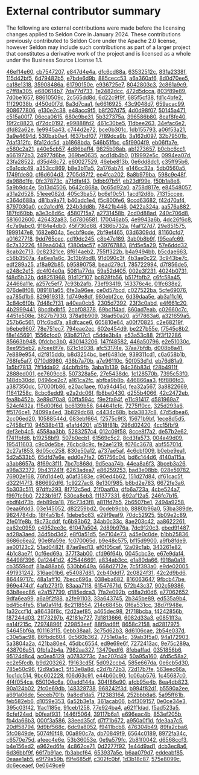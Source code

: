 # External contributor summary
The following are external contributions were made before the licensing changes applied to Seldon Core in January 2024. These contributions previously contributed to Seldon Core under the Apache 2.0 license, however Seldon may include such contributions as part of a larger project that constitutes a derivative work of the project and is licensed as a whole under the Business Source License 1.1.

[46ef14e60](https://github.com/SeldonIO/seldon-core/commit/46ef14e60), [cb7547207](https://github.com/SeldonIO/seldon-core/commit/cb7547207), [e847d4e4a](https://github.com/SeldonIO/seldon-core/commit/e847d4e4a), [dfc6cd88a](https://github.com/SeldonIO/seldon-core/commit/dfc6cd88a), [63532512c](https://github.com/SeldonIO/seldon-core/commit/63532512c), [831a2338f](https://github.com/SeldonIO/seldon-core/commit/831a2338f), [115d42bf5](https://github.com/SeldonIO/seldon-core/commit/115d42bf5), [6d79482b5](https://github.com/SeldonIO/seldon-core/commit/6d79482b5), [e7bde6d9b](https://github.com/SeldonIO/seldon-core/commit/e7bde6d9b), [885cecc53](https://github.com/SeldonIO/seldon-core/commit/885cecc53), [a6a360af6](https://github.com/SeldonIO/seldon-core/commit/a6a360af6), [8d0d70ee5](https://github.com/SeldonIO/seldon-core/commit/8d0d70ee5), [ca18e1318](https://github.com/SeldonIO/seldon-core/commit/ca18e1318), [35908486a](https://github.com/SeldonIO/seldon-core/commit/35908486a), [61790150e](https://github.com/SeldonIO/seldon-core/commit/61790150e), [e936725e7](https://github.com/SeldonIO/seldon-core/commit/e936725e7), [8042803c3](https://github.com/SeldonIO/seldon-core/commit/8042803c3), [2c861a9c9](https://github.com/SeldonIO/seldon-core/commit/2c861a9c9), [c7ff8a305](https://github.com/SeldonIO/seldon-core/commit/c7ff8a305), [e680614b7](https://github.com/SeldonIO/seldon-core/commit/e680614b7), [7da77d733](https://github.com/SeldonIO/seldon-core/commit/7da77d733), [1e2482dcc](https://github.com/SeldonIO/seldon-core/commit/1e2482dcc), [472d5dcca](https://github.com/SeldonIO/seldon-core/commit/472d5dcca), [803f89e89](https://github.com/SeldonIO/seldon-core/commit/803f89e89), [7d0be1657](https://github.com/SeldonIO/seldon-core/commit/7d0be1657), [88610509c](https://github.com/SeldonIO/seldon-core/commit/88610509c), [2c565dd8d](https://github.com/SeldonIO/seldon-core/commit/2c565dd8d), [6d22c9f9f](https://github.com/SeldonIO/seldon-core/commit/6d22c9f9f), [685f5cf38](https://github.com/SeldonIO/seldon-core/commit/685f5cf38), [fd1c4bfe2](https://github.com/SeldonIO/seldon-core/commit/fd1c4bfe2), [11f29038b](https://github.com/SeldonIO/seldon-core/commit/11f29038b), [d450d0f7d](https://github.com/SeldonIO/seldon-core/commit/d450d0f7d), [8a3d7caa1](https://github.com/SeldonIO/seldon-core/commit/8a3d7caa1), [fe6616925](https://github.com/SeldonIO/seldon-core/commit/fe6616925), [43c9048d7](https://github.com/SeldonIO/seldon-core/commit/43c9048d7), [659acac99](https://github.com/SeldonIO/seldon-core/commit/659acac99), [908677806](https://github.com/SeldonIO/seldon-core/commit/908677806), [e130e2c38](https://github.com/SeldonIO/seldon-core/commit/e130e2c38), [e48acc9f5](https://github.com/SeldonIO/seldon-core/commit/e48acc9f5), [b8f207d75](https://github.com/SeldonIO/seldon-core/commit/b8f207d75), [4d0d98f07](https://github.com/SeldonIO/seldon-core/commit/4d0d98f07), [50145a471](https://github.com/SeldonIO/seldon-core/commit/50145a471), [c515a00f7](https://github.com/SeldonIO/seldon-core/commit/c515a00f7), [06eca0615](https://github.com/SeldonIO/seldon-core/commit/06eca0615), [680c9be31](https://github.com/SeldonIO/seldon-core/commit/680c9be31), [5b327375a](https://github.com/SeldonIO/seldon-core/commit/5b327375a), [396586b80](https://github.com/SeldonIO/seldon-core/commit/396586b80), [8eaf8fe40](https://github.com/SeldonIO/seldon-core/commit/8eaf8fe40), [19f2c8823](https://github.com/SeldonIO/seldon-core/commit/19f2c8823), [d72dc0192](https://github.com/SeldonIO/seldon-core/commit/d72dc0192), [e99888fd2](https://github.com/SeldonIO/seldon-core/commit/e99888fd2), [461c30be5](https://github.com/SeldonIO/seldon-core/commit/461c30be5), [11dbee263](https://github.com/SeldonIO/seldon-core/commit/11dbee263), [34efac6e2](https://github.com/SeldonIO/seldon-core/commit/34efac6e2), [dfd82a62e](https://github.com/SeldonIO/seldon-core/commit/dfd82a62e), [1e9945a43](https://github.com/SeldonIO/seldon-core/commit/1e9945a43), [c744d2e72](https://github.com/SeldonIO/seldon-core/commit/c744d2e72), [bce0b301c](https://github.com/SeldonIO/seldon-core/commit/bce0b301c), [1db155793](https://github.com/SeldonIO/seldon-core/commit/1db155793), [a06f53a21](https://github.com/SeldonIO/seldon-core/commit/a06f53a21), [3a9e4694d](https://github.com/SeldonIO/seldon-core/commit/3a9e4694d), [530bab0e4](https://github.com/SeldonIO/seldon-core/commit/530bab0e4), [f637bdf07](https://github.com/SeldonIO/seldon-core/commit/f637bdf07), [7f89dca9b](https://github.com/SeldonIO/seldon-core/commit/7f89dca9b), [3a162d097](https://github.com/SeldonIO/seldon-core/commit/3a162d097), [32b79501b](https://github.com/SeldonIO/seldon-core/commit/32b79501b), [7daf312fc](https://github.com/SeldonIO/seldon-core/commit/7daf312fc), [8fa12dc5d](https://github.com/SeldonIO/seldon-core/commit/8fa12dc5d), [ab1868bda](https://github.com/SeldonIO/seldon-core/commit/ab1868bda), [546b51fbc](https://github.com/SeldonIO/seldon-core/commit/546b51fbc), [c5f9904f9](https://github.com/SeldonIO/seldon-core/commit/c5f9904f9), [eb06ffa7e](https://github.com/SeldonIO/seldon-core/commit/eb06ffa7e), [e580c2a21](https://github.com/SeldonIO/seldon-core/commit/e580c2a21), [a40e5cb57](https://github.com/SeldonIO/seldon-core/commit/a40e5cb57), [4d86baff4](https://github.com/SeldonIO/seldon-core/commit/4d86baff4), [9825b08ab](https://github.com/SeldonIO/seldon-core/commit/9825b08ab), [ab1273657](https://github.com/SeldonIO/seldon-core/commit/ab1273657), [b0cbc6cc1](https://github.com/SeldonIO/seldon-core/commit/b0cbc6cc1), [a661972b3](https://github.com/SeldonIO/seldon-core/commit/a661972b3), [24977d6be](https://github.com/SeldonIO/seldon-core/commit/24977d6be), [369be0635](https://github.com/SeldonIO/seldon-core/commit/369be0635), [acd1db4b0](https://github.com/SeldonIO/seldon-core/commit/acd1db4b0), [019992e5c](https://github.com/SeldonIO/seldon-core/commit/019992e5c), [0994ea07d](https://github.com/SeldonIO/seldon-core/commit/0994ea07d), [23fa28522](https://github.com/SeldonIO/seldon-core/commit/23fa28522), [d35d48c72](https://github.com/SeldonIO/seldon-core/commit/d35d48c72), [e60027529](https://github.com/SeldonIO/seldon-core/commit/e60027529), [46ebe813b](https://github.com/SeldonIO/seldon-core/commit/46ebe813b), [0e6dd8dc1](https://github.com/SeldonIO/seldon-core/commit/0e6dd8dc1), [c35ff95b6](https://github.com/SeldonIO/seldon-core/commit/c35ff95b6), [c6a1cdc49](https://github.com/SeldonIO/seldon-core/commit/c6a1cdc49), [a353cc869](https://github.com/SeldonIO/seldon-core/commit/a353cc869), [b8e3b11a5](https://github.com/SeldonIO/seldon-core/commit/b8e3b11a5), [2a176ab74](https://github.com/SeldonIO/seldon-core/commit/2a176ab74), [e146cc32a](https://github.com/SeldonIO/seldon-core/commit/e146cc32a), [5db0560a5](https://github.com/SeldonIO/seldon-core/commit/5db0560a5), [1749fde80](https://github.com/SeldonIO/seldon-core/commit/1749fde80), [cf6d604d3](https://github.com/SeldonIO/seldon-core/commit/cf6d604d3), [2705d87f2](https://github.com/SeldonIO/seldon-core/commit/2705d87f2), [ee4fca202](https://github.com/SeldonIO/seldon-core/commit/ee4fca202), [8a8b979ba](https://github.com/SeldonIO/seldon-core/commit/8a8b979ba), [598c9e48f](https://github.com/SeldonIO/seldon-core/commit/598c9e48f), [da988d1fe](https://github.com/SeldonIO/seldon-core/commit/da988d1fe), [0fc37873c](https://github.com/SeldonIO/seldon-core/commit/0fc37873c), [a71dfaf43](https://github.com/SeldonIO/seldon-core/commit/a71dfaf43), [0dbb97b5f](https://github.com/SeldonIO/seldon-core/commit/0dbb97b5f), [eb23df99e](https://github.com/SeldonIO/seldon-core/commit/eb23df99e), [f50b1a8e8](https://github.com/SeldonIO/seldon-core/commit/f50b1a8e8), [5a9b9dc4e](https://github.com/SeldonIO/seldon-core/commit/5a9b9dc4e), [5b13d4506](https://github.com/SeldonIO/seldon-core/commit/5b13d4506), [b642c868a](https://github.com/SeldonIO/seldon-core/commit/b642c868a), [0c65d92a0](https://github.com/SeldonIO/seldon-core/commit/0c65d92a0), [a758d817e](https://github.com/SeldonIO/seldon-core/commit/a758d817e), [e84548057](https://github.com/SeldonIO/seldon-core/commit/e84548057), [a31a2d528](https://github.com/SeldonIO/seldon-core/commit/a31a2d528), [51eee082d](https://github.com/SeldonIO/seldon-core/commit/51eee082d), [405c3ba57](https://github.com/SeldonIO/seldon-core/commit/405c3ba57), [bc6e10c51](https://github.com/SeldonIO/seldon-core/commit/bc6e10c51), [1acd12d8b](https://github.com/SeldonIO/seldon-core/commit/1acd12d8b), [71315ccee](https://github.com/SeldonIO/seldon-core/commit/71315ccee), [c364d688a](https://github.com/SeldonIO/seldon-core/commit/c364d688a), [d81ba9a71](https://github.com/SeldonIO/seldon-core/commit/d81ba9a71), [b40adc1e4](https://github.com/SeldonIO/seldon-core/commit/b40adc1e4), [f5c800fe6](https://github.com/SeldonIO/seldon-core/commit/f5c800fe6), [9ccd63682](https://github.com/SeldonIO/seldon-core/commit/9ccd63682), [f42d70af4](https://github.com/SeldonIO/seldon-core/commit/f42d70af4), [8797030a0](https://github.com/SeldonIO/seldon-core/commit/8797030a0), [cc2a1cdf6](https://github.com/SeldonIO/seldon-core/commit/cc2a1cdf6), [224b3dd8b](https://github.com/SeldonIO/seldon-core/commit/224b3dd8b), [78421b446](https://github.com/SeldonIO/seldon-core/commit/78421b446), [0422a324a](https://github.com/SeldonIO/seldon-core/commit/0422a324a), [aa576a882](https://github.com/SeldonIO/seldon-core/commit/aa576a882), [187fd60bb](https://github.com/SeldonIO/seldon-core/commit/187fd60bb), [a3e3c8d6c](https://github.com/SeldonIO/seldon-core/commit/a3e3c8d6c), [4580715a7](https://github.com/SeldonIO/seldon-core/commit/4580715a7), [a2731458b](https://github.com/SeldonIO/seldon-core/commit/a2731458b), [2cd0d88ad](https://github.com/SeldonIO/seldon-core/commit/2cd0d88ad), [240c706d8](https://github.com/SeldonIO/seldon-core/commit/240c706d8), [581602600](https://github.com/SeldonIO/seldon-core/commit/581602600), [426432a83](https://github.com/SeldonIO/seldon-core/commit/426432a83), [5d7806581](https://github.com/SeldonIO/seldon-core/commit/5d7806581), [170046ab5](https://github.com/SeldonIO/seldon-core/commit/170046ab5), [4e9943a6b](https://github.com/SeldonIO/seldon-core/commit/4e9943a6b), [4dc26f6c8](https://github.com/SeldonIO/seldon-core/commit/4dc26f6c8), [4c7e9abc0](https://github.com/SeldonIO/seldon-core/commit/4c7e9abc0), [9184e4db0](https://github.com/SeldonIO/seldon-core/commit/9184e4db0), [45f730d68](https://github.com/SeldonIO/seldon-core/commit/45f730d68), [4386b732a](https://github.com/SeldonIO/seldon-core/commit/4386b732a), [f4af127d7](https://github.com/SeldonIO/seldon-core/commit/f4af127d7), [29e851575](https://github.com/SeldonIO/seldon-core/commit/29e851575), [1999147e8](https://github.com/SeldonIO/seldon-core/commit/1999147e8), [1682e804a](https://github.com/SeldonIO/seldon-core/commit/1682e804a), [5ecbf9cde](https://github.com/SeldonIO/seldon-core/commit/5ecbf9cde), [2bf9ef465](https://github.com/SeldonIO/seldon-core/commit/2bf9ef465), [03d6309dd](https://github.com/SeldonIO/seldon-core/commit/03d6309dd), [81160cfd7](https://github.com/SeldonIO/seldon-core/commit/81160cfd7), [a016277f8](https://github.com/SeldonIO/seldon-core/commit/a016277f8), [9dd765cec](https://github.com/SeldonIO/seldon-core/commit/9dd765cec), [cd19dc245](https://github.com/SeldonIO/seldon-core/commit/cd19dc245), [c8b47e189](https://github.com/SeldonIO/seldon-core/commit/c8b47e189), [3ab0b8b9f](https://github.com/SeldonIO/seldon-core/commit/3ab0b8b9f), [f95eafc69](https://github.com/SeldonIO/seldon-core/commit/f95eafc69), [6c7a32226](https://github.com/SeldonIO/seldon-core/commit/6c7a32226), [f89aa4043](https://github.com/SeldonIO/seldon-core/commit/f89aa4043), [f380dac57](https://github.com/SeldonIO/seldon-core/commit/f380dac57), [e39767883](https://github.com/SeldonIO/seldon-core/commit/e39767883), [8fd5e5a29](https://github.com/SeldonIO/seldon-core/commit/8fd5e5a29), [57e6ddd32](https://github.com/SeldonIO/seldon-core/commit/57e6ddd32), [8cab2c713](https://github.com/SeldonIO/seldon-core/commit/8cab2c713), [0c82321ce](https://github.com/SeldonIO/seldon-core/commit/0c82321ce), [8f614aeb2](https://github.com/SeldonIO/seldon-core/commit/8f614aeb2), [755ff322b](https://github.com/SeldonIO/seldon-core/commit/755ff322b), [b4a9494bb](https://github.com/SeldonIO/seldon-core/commit/b4a9494bb), [b5cdae663](https://github.com/SeldonIO/seldon-core/commit/b5cdae663), [c56b3507a](https://github.com/SeldonIO/seldon-core/commit/c56b3507a), [4a6ea1a6c](https://github.com/SeldonIO/seldon-core/commit/4a6ea1a6c), [3c13b9bd8](https://github.com/SeldonIO/seldon-core/commit/3c13b9bd8), [91d090c3f](https://github.com/SeldonIO/seldon-core/commit/91d090c3f), [4b3ae0c22](https://github.com/SeldonIO/seldon-core/commit/4b3ae0c22), [3c943be7c](https://github.com/SeldonIO/seldon-core/commit/3c943be7c), [edf289a25](https://github.com/SeldonIO/seldon-core/commit/edf289a25), [af8a92b85](https://github.com/SeldonIO/seldon-core/commit/af8a92b85), [b95890758](https://github.com/SeldonIO/seldon-core/commit/b95890758), [bead279c1](https://github.com/SeldonIO/seldon-core/commit/bead279c1), [785722994](https://github.com/SeldonIO/seldon-core/commit/785722994), [d7f856de5](https://github.com/SeldonIO/seldon-core/commit/d7f856de5), [e248c2e15](https://github.com/SeldonIO/seldon-core/commit/e248c2e15), [dc4f04e0a](https://github.com/SeldonIO/seldon-core/commit/dc4f04e0a), [5081a77da](https://github.com/SeldonIO/seldon-core/commit/5081a77da), [59a52d405](https://github.com/SeldonIO/seldon-core/commit/59a52d405), [002e3f231](https://github.com/SeldonIO/seldon-core/commit/002e3f231), [4024b0731](https://github.com/SeldonIO/seldon-core/commit/4024b0731), [f48d5b32b](https://github.com/SeldonIO/seldon-core/commit/f48d5b32b), [dd8251968](https://github.com/SeldonIO/seldon-core/commit/dd8251968), [91d12f107](https://github.com/SeldonIO/seldon-core/commit/91d12f107), [bc828fb56](https://github.com/SeldonIO/seldon-core/commit/bc828fb56), [b517fbfb2](https://github.com/SeldonIO/seldon-core/commit/b517fbfb2), [c6fc58a45](https://github.com/SeldonIO/seldon-core/commit/c6fc58a45), [24466a11e](https://github.com/SeldonIO/seldon-core/commit/24466a11e), [a257c5ef7](https://github.com/SeldonIO/seldon-core/commit/a257c5ef7), [7c93b2afb](https://github.com/SeldonIO/seldon-core/commit/7c93b2afb), [73ef93419](https://github.com/SeldonIO/seldon-core/commit/73ef93419), [143376c4c](https://github.com/SeldonIO/seldon-core/commit/143376c4c), [01fc638e2](https://github.com/SeldonIO/seldon-core/commit/01fc638e2), [076de8f08](https://github.com/SeldonIO/seldon-core/commit/076de8f08), [089181a65](https://github.com/SeldonIO/seldon-core/commit/089181a65), [6fe3a96ee](https://github.com/SeldonIO/seldon-core/commit/6fe3a96ee), [ce0d57bcd](https://github.com/SeldonIO/seldon-core/commit/ce0d57bcd), [c027522ba](https://github.com/SeldonIO/seldon-core/commit/c027522ba), [5cfe69076](https://github.com/SeldonIO/seldon-core/commit/5cfe69076), [ea785d1b6](https://github.com/SeldonIO/seldon-core/commit/ea785d1b6), [829619313](https://github.com/SeldonIO/seldon-core/commit/829619313), [1d749e8df](https://github.com/SeldonIO/seldon-core/commit/1d749e8df), [980ebf2ce](https://github.com/SeldonIO/seldon-core/commit/980ebf2ce), [6d39daa5e](https://github.com/SeldonIO/seldon-core/commit/6d39daa5e), [ab3a11c16](https://github.com/SeldonIO/seldon-core/commit/ab3a11c16), [3c84c6f0b](https://github.com/SeldonIO/seldon-core/commit/3c84c6f0b), [7d48c7f31](https://github.com/SeldonIO/seldon-core/commit/7d48c7f31), [a40ea0cb5](https://github.com/SeldonIO/seldon-core/commit/a40ea0cb5), [2305d7392](https://github.com/SeldonIO/seldon-core/commit/2305d7392), [23f3c0abd](https://github.com/SeldonIO/seldon-core/commit/23f3c0abd), [e4f661c20](https://github.com/SeldonIO/seldon-core/commit/e4f661c20), [4b2999441](https://github.com/SeldonIO/seldon-core/commit/4b2999441), [8bcdbdbf5](https://github.com/SeldonIO/seldon-core/commit/8bcdbdbf5), [2cbf08378](https://github.com/SeldonIO/seldon-core/commit/2cbf08378), [69bc1f4ad](https://github.com/SeldonIO/seldon-core/commit/69bc1f4ad), [860ad7eab](https://github.com/SeldonIO/seldon-core/commit/860ad7eab), [c02660c7c](https://github.com/SeldonIO/seldon-core/commit/c02660c7c), [4451e508e](https://github.com/SeldonIO/seldon-core/commit/4451e508e), [3827b7930](https://github.com/SeldonIO/seldon-core/commit/3827b7930), [378a9b909](https://github.com/SeldonIO/seldon-core/commit/378a9b909), [36ad50a20](https://github.com/SeldonIO/seldon-core/commit/36ad50a20), [a5f7863a6](https://github.com/SeldonIO/seldon-core/commit/a5f7863a6), [a321659a5](https://github.com/SeldonIO/seldon-core/commit/a321659a5), [257b6c561](https://github.com/SeldonIO/seldon-core/commit/257b6c561), [01fc6bd7a](https://github.com/SeldonIO/seldon-core/commit/01fc6bd7a), [a8dfcace6](https://github.com/SeldonIO/seldon-core/commit/a8dfcace6), [605810e64](https://github.com/SeldonIO/seldon-core/commit/605810e64), [a00f70825](https://github.com/SeldonIO/seldon-core/commit/a00f70825), [c2e68219f](https://github.com/SeldonIO/seldon-core/commit/c2e68219f), [b6ebe9607](https://github.com/SeldonIO/seldon-core/commit/b6ebe9607), [78e751ec7](https://github.com/SeldonIO/seldon-core/commit/78e751ec7), [794eae2ec](https://github.com/SeldonIO/seldon-core/commit/794eae2ec), [602e454d9](https://github.com/SeldonIO/seldon-core/commit/602e454d9), [be227b55e](https://github.com/SeldonIO/seldon-core/commit/be227b55e), [f7545c8b2](https://github.com/SeldonIO/seldon-core/commit/f7545c8b2), [f8e145691](https://github.com/SeldonIO/seldon-core/commit/f8e145691), [1556cfcd0](https://github.com/SeldonIO/seldon-core/commit/1556cfcd0), [93b8217c1](https://github.com/SeldonIO/seldon-core/commit/93b8217c1), [c5dde3b4a](https://github.com/SeldonIO/seldon-core/commit/c5dde3b4a), [e53a53c88](https://github.com/SeldonIO/seldon-core/commit/e53a53c88), [2f3f12286](https://github.com/SeldonIO/seldon-core/commit/2f3f12286), [85663b948](https://github.com/SeldonIO/seldon-core/commit/85663b948), [0fdcbc3b0](https://github.com/SeldonIO/seldon-core/commit/0fdcbc3b0), [430143206](https://github.com/SeldonIO/seldon-core/commit/430143206), [147f48582](https://github.com/SeldonIO/seldon-core/commit/147f48582), [446a50796](https://github.com/SeldonIO/seldon-core/commit/446a50796), [e2e51030c](https://github.com/SeldonIO/seldon-core/commit/e2e51030c), [8ee955eb2](https://github.com/SeldonIO/seldon-core/commit/8ee955eb2), [a7cee8f7e](https://github.com/SeldonIO/seldon-core/commit/a7cee8f7e), [821c1d038](https://github.com/SeldonIO/seldon-core/commit/821c1d038), [afc53174e](https://github.com/SeldonIO/seldon-core/commit/afc53174e), [37aa7bfdb](https://github.com/SeldonIO/seldon-core/commit/37aa7bfdb), [d008b8a41](https://github.com/SeldonIO/seldon-core/commit/d008b8a41), [7e889e954](https://github.com/SeldonIO/seldon-core/commit/7e889e954), [d2f815ddb](https://github.com/SeldonIO/seldon-core/commit/d2f815ddb), [b8d3254bc](https://github.com/SeldonIO/seldon-core/commit/b8d3254bc), [bef6481de](https://github.com/SeldonIO/seldon-core/commit/bef6481de), [939311cd1](https://github.com/SeldonIO/seldon-core/commit/939311cd1), [c6a658b1b](https://github.com/SeldonIO/seldon-core/commit/c6a658b1b), [768fe5af7](https://github.com/SeldonIO/seldon-core/commit/768fe5af7), [0710d8980](https://github.com/SeldonIO/seldon-core/commit/0710d8980), [438b7a70b](https://github.com/SeldonIO/seldon-core/commit/438b7a70b), [a7e96110c](https://github.com/SeldonIO/seldon-core/commit/a7e96110c), [50f053d1d](https://github.com/SeldonIO/seldon-core/commit/50f053d1d), [eb76d81a9](https://github.com/SeldonIO/seldon-core/commit/eb76d81a9), [1a5bf7813](https://github.com/SeldonIO/seldon-core/commit/1a5bf7813), [7ff1dda92](https://github.com/SeldonIO/seldon-core/commit/7ff1dda92), [44cbfb9fb](https://github.com/SeldonIO/seldon-core/commit/44cbfb9fb), [3aba1b139](https://github.com/SeldonIO/seldon-core/commit/3aba1b139), [94c36b83d](https://github.com/SeldonIO/seldon-core/commit/94c36b83d), [f28b4911f](https://github.com/SeldonIO/seldon-core/commit/f28b4911f), [2888ed001](https://github.com/SeldonIO/seldon-core/commit/2888ed001), [ee7609cc8](https://github.com/SeldonIO/seldon-core/commit/ee7609cc8), [507328a5e](https://github.com/SeldonIO/seldon-core/commit/507328a5e), [27e5438dc](https://github.com/SeldonIO/seldon-core/commit/27e5438dc), [1c128570b](https://github.com/SeldonIO/seldon-core/commit/1c128570b), [7395c53f0](https://github.com/SeldonIO/seldon-core/commit/7395c53f0), [148db30dd](https://github.com/SeldonIO/seldon-core/commit/148db30dd), [0494ce2c7](https://github.com/SeldonIO/seldon-core/commit/0494ce2c7), [a161ca2fc](https://github.com/SeldonIO/seldon-core/commit/a161ca2fc), [abfba9b8b](https://github.com/SeldonIO/seldon-core/commit/abfba9b8b), [446866aa3](https://github.com/SeldonIO/seldon-core/commit/446866aa3), [f6f886fd3](https://github.com/SeldonIO/seldon-core/commit/f6f886fd3), [a387350dc](https://github.com/SeldonIO/seldon-core/commit/a387350dc), [57000fb86](https://github.com/SeldonIO/seldon-core/commit/57000fb86), [e20ac1aee](https://github.com/SeldonIO/seldon-core/commit/e20ac1aee), [f0a94d45d](https://github.com/SeldonIO/seldon-core/commit/f0a94d45d), [fea32a567](https://github.com/SeldonIO/seldon-core/commit/fea32a567), [3a8822669](https://github.com/SeldonIO/seldon-core/commit/3a8822669), [f1641258c](https://github.com/SeldonIO/seldon-core/commit/f1641258c), [8cbc6edd9](https://github.com/SeldonIO/seldon-core/commit/8cbc6edd9), [e2a2dc06f](https://github.com/SeldonIO/seldon-core/commit/e2a2dc06f), [fb8be0430](https://github.com/SeldonIO/seldon-core/commit/fb8be0430), [d255b4066](https://github.com/SeldonIO/seldon-core/commit/d255b4066), [42c2472eb](https://github.com/SeldonIO/seldon-core/commit/42c2472eb), [fea8b452b](https://github.com/SeldonIO/seldon-core/commit/fea8b452b), [3e89d70a8](https://github.com/SeldonIO/seldon-core/commit/3e89d70a8), [00ffa594c](https://github.com/SeldonIO/seldon-core/commit/00ffa594c), [f9e2fa94f](https://github.com/SeldonIO/seldon-core/commit/f9e2fa94f), [e11c91417](https://github.com/SeldonIO/seldon-core/commit/e11c91417), [d581969a7](https://github.com/SeldonIO/seldon-core/commit/d581969a7), [524cf432a](https://github.com/SeldonIO/seldon-core/commit/524cf432a), [f15d00f6d](https://github.com/SeldonIO/seldon-core/commit/f15d00f6d), [bc6139b56](https://github.com/SeldonIO/seldon-core/commit/bc6139b56), [844641cfc](https://github.com/SeldonIO/seldon-core/commit/844641cfc), [7275ff0cc](https://github.com/SeldonIO/seldon-core/commit/7275ff0cc), [325d293a6](https://github.com/SeldonIO/seldon-core/commit/325d293a6), [ff5176ce1](https://github.com/SeldonIO/seldon-core/commit/ff5176ce1), [74099a4ed](https://github.com/SeldonIO/seldon-core/commit/74099a4ed), [3b829dc68](https://github.com/SeldonIO/seldon-core/commit/3b829dc68), [c4434c68b](https://github.com/SeldonIO/seldon-core/commit/c4434c68b), [bda3837c8](https://github.com/SeldonIO/seldon-core/commit/bda3837c8), [47d5dbea6](https://github.com/SeldonIO/seldon-core/commit/47d5dbea6), [2cc06ed20](https://github.com/SeldonIO/seldon-core/commit/2cc06ed20), [10588544d](https://github.com/SeldonIO/seldon-core/commit/10588544d), [083ebf664](https://github.com/SeldonIO/seldon-core/commit/083ebf664), [f2575c9f3](https://github.com/SeldonIO/seldon-core/commit/f2575c9f3), [15671b9bf](https://github.com/SeldonIO/seldon-core/commit/15671b9bf), [1ece8d5d5](https://github.com/SeldonIO/seldon-core/commit/1ece8d5d5), [c7458cf10](https://github.com/SeldonIO/seldon-core/commit/c7458cf10), [94538b413](https://github.com/SeldonIO/seldon-core/commit/94538b413), [e1afd420f](https://github.com/SeldonIO/seldon-core/commit/e1afd420f), [a1518f81b](https://github.com/SeldonIO/seldon-core/commit/a1518f81b), [296d02420](https://github.com/SeldonIO/seldon-core/commit/296d02420), [4cc15fbf9](https://github.com/SeldonIO/seldon-core/commit/4cc15fbf9), [def3eb4c5](https://github.com/SeldonIO/seldon-core/commit/def3eb4c5), [4558aa3bb](https://github.com/SeldonIO/seldon-core/commit/4558aa3bb), [5283257c4](https://github.com/SeldonIO/seldon-core/commit/5283257c4), [012c09f58](https://github.com/SeldonIO/seldon-core/commit/012c09f58), [8cce8f7a2](https://github.com/SeldonIO/seldon-core/commit/8cce8f7a2), [de57b2e62](https://github.com/SeldonIO/seldon-core/commit/de57b2e62), [f741fbfd6](https://github.com/SeldonIO/seldon-core/commit/f741fbfd6), [b19258bf9](https://github.com/SeldonIO/seldon-core/commit/b19258bf9), [507b0ecb1](https://github.com/SeldonIO/seldon-core/commit/507b0ecb1), [61569c5c2](https://github.com/SeldonIO/seldon-core/commit/61569c5c2), [8cd3fa573](https://github.com/SeldonIO/seldon-core/commit/8cd3fa573), [004a49d09](https://github.com/SeldonIO/seldon-core/commit/004a49d09), [195411603](https://github.com/SeldonIO/seldon-core/commit/195411603), [c9c0de5be](https://github.com/SeldonIO/seldon-core/commit/c9c0de5be), [76cbc8c9c](https://github.com/SeldonIO/seldon-core/commit/76cbc8c9c), [fe2ae1219](https://github.com/SeldonIO/seldon-core/commit/fe2ae1219), [f076c3678](https://github.com/SeldonIO/seldon-core/commit/f076c3678), [abf55701d](https://github.com/SeldonIO/seldon-core/commit/abf55701d), [2c27af853](https://github.com/SeldonIO/seldon-core/commit/2c27af853), [8d05cc258](https://github.com/SeldonIO/seldon-core/commit/8d05cc258), [830e50a12](https://github.com/SeldonIO/seldon-core/commit/830e50a12), [a737ae5af](https://github.com/SeldonIO/seldon-core/commit/a737ae5af), [4c6cbf009](https://github.com/SeldonIO/seldon-core/commit/4c6cbf009), [b0ebe9ea1](https://github.com/SeldonIO/seldon-core/commit/b0ebe9ea1), [5d2a533b5](https://github.com/SeldonIO/seldon-core/commit/5d2a533b5), [65dfd7e6e](https://github.com/SeldonIO/seldon-core/commit/65dfd7e6e), [edd0e7fe2](https://github.com/SeldonIO/seldon-core/commit/edd0e7fe2), [051756c04](https://github.com/SeldonIO/seldon-core/commit/051756c04), [bd6c144d6](https://github.com/SeldonIO/seldon-core/commit/bd6c144d6), [4140a115a](https://github.com/SeldonIO/seldon-core/commit/4140a115a), [a3ab8657a](https://github.com/SeldonIO/seldon-core/commit/a3ab8657a), [8f69c3f11](https://github.com/SeldonIO/seldon-core/commit/8f69c3f11), [7bc7c868d](https://github.com/SeldonIO/seldon-core/commit/7bc7c868d), [9d5eaa74b](https://github.com/SeldonIO/seldon-core/commit/9d5eaa74b), [44ea8a6f3](https://github.com/SeldonIO/seldon-core/commit/44ea8a6f3), [3bceb3a26](https://github.com/SeldonIO/seldon-core/commit/3bceb3a26), [a98a32372](https://github.com/SeldonIO/seldon-core/commit/a98a32372), [9b431241f](https://github.com/SeldonIO/seldon-core/commit/9b431241f), [6263adea7](https://github.com/SeldonIO/seldon-core/commit/6263adea7), [e86259253](https://github.com/SeldonIO/seldon-core/commit/e86259253), [bad3e08bb](https://github.com/SeldonIO/seldon-core/commit/bad3e08bb), [028e59782](https://github.com/SeldonIO/seldon-core/commit/028e59782), [76902e168](https://github.com/SeldonIO/seldon-core/commit/76902e168), [76fd1d4e0](https://github.com/SeldonIO/seldon-core/commit/76fd1d4e0), [a0af3583e](https://github.com/SeldonIO/seldon-core/commit/a0af3583e), [c90ed4b62](https://github.com/SeldonIO/seldon-core/commit/c90ed4b62), [151d27d84](https://github.com/SeldonIO/seldon-core/commit/151d27d84), [df61cac5f](https://github.com/SeldonIO/seldon-core/commit/df61cac5f), [d322f47f3](https://github.com/SeldonIO/seldon-core/commit/d322f47f3), [886692df6](https://github.com/SeldonIO/seldon-core/commit/886692df6), [1c9227ac8](https://github.com/SeldonIO/seldon-core/commit/1c9227ac8), [8e130f985](https://github.com/SeldonIO/seldon-core/commit/8e130f985), [b8bd2e783](https://github.com/SeldonIO/seldon-core/commit/b8bd2e783), [6672fe3a6](https://github.com/SeldonIO/seldon-core/commit/6672fe3a6), [5b303c511](https://github.com/SeldonIO/seldon-core/commit/5b303c511), [97dffa293](https://github.com/SeldonIO/seldon-core/commit/97dffa293), [8f712c5ed](https://github.com/SeldonIO/seldon-core/commit/8f712c5ed), [21f0aaf0a](https://github.com/SeldonIO/seldon-core/commit/21f0aaf0a), [dfb6a723a](https://github.com/SeldonIO/seldon-core/commit/dfb6a723a), [4cbe524a7](https://github.com/SeldonIO/seldon-core/commit/4cbe524a7), [f997fc9b0](https://github.com/SeldonIO/seldon-core/commit/f997fc9b0), [7223b16f7](https://github.com/SeldonIO/seldon-core/commit/7223b16f7), [530ca8eb3](https://github.com/SeldonIO/seldon-core/commit/530ca8eb3), [f11377331](https://github.com/SeldonIO/seldon-core/commit/f11377331), [692af12a5](https://github.com/SeldonIO/seldon-core/commit/692af12a5), [246fc7b15](https://github.com/SeldonIO/seldon-core/commit/246fc7b15), [ebdf4d73b](https://github.com/SeldonIO/seldon-core/commit/ebdf4d73b), [deb89da18](https://github.com/SeldonIO/seldon-core/commit/deb89da18), [76c73d3f8](https://github.com/SeldonIO/seldon-core/commit/76c73d3f8), [a811fd7b5](https://github.com/SeldonIO/seldon-core/commit/a811fd7b5), [2b6507be1](https://github.com/SeldonIO/seldon-core/commit/2b6507be1), [2494a9258](https://github.com/SeldonIO/seldon-core/commit/2494a9258), [0eaa6fdd3](https://github.com/SeldonIO/seldon-core/commit/0eaa6fdd3), [03e145052](https://github.com/SeldonIO/seldon-core/commit/03e145052), [d82259bd2](https://github.com/SeldonIO/seldon-core/commit/d82259bd2), [0cdeb9cbb](https://github.com/SeldonIO/seldon-core/commit/0cdeb9cbb), [8880b96a0](https://github.com/SeldonIO/seldon-core/commit/8880b96a0), [53ba389de](https://github.com/SeldonIO/seldon-core/commit/53ba389de), [9824784db](https://github.com/SeldonIO/seldon-core/commit/9824784db), [18f4a51b4](https://github.com/SeldonIO/seldon-core/commit/18f4a51b4), [1debe5c63](https://github.com/SeldonIO/seldon-core/commit/1debe5c63), [e29f9eaf9](https://github.com/SeldonIO/seldon-core/commit/e29f9eaf9), [70dc52925](https://github.com/SeldonIO/seldon-core/commit/70dc52925), [5b09e2c89](https://github.com/SeldonIO/seldon-core/commit/5b09e2c89), [2fe01fe8b](https://github.com/SeldonIO/seldon-core/commit/2fe01fe8b), [f9c73cddf](https://github.com/SeldonIO/seldon-core/commit/f9c73cddf), [fc6b93b62](https://github.com/SeldonIO/seldon-core/commit/fc6b93b62), [34ab0c33c](https://github.com/SeldonIO/seldon-core/commit/34ab0c33c), [8ae203c42](https://github.com/SeldonIO/seldon-core/commit/8ae203c42), [aa8622261](https://github.com/SeldonIO/seldon-core/commit/aa8622261), [ea62c0959](https://github.com/SeldonIO/seldon-core/commit/ea62c0959), [c4952ee3c](https://github.com/SeldonIO/seldon-core/commit/c4952ee3c), [61047a504](https://github.com/SeldonIO/seldon-core/commit/61047a504), [2d89b976a](https://github.com/SeldonIO/seldon-core/commit/2d89b976a), [7dc9120c3](https://github.com/SeldonIO/seldon-core/commit/7dc9120c3), [ebed91487](https://github.com/SeldonIO/seldon-core/commit/ebed91487), [ad28a3aed](https://github.com/SeldonIO/seldon-core/commit/ad28a3aed), [34d5bd3d2](https://github.com/SeldonIO/seldon-core/commit/34d5bd3d2), [e8f0a51d5](https://github.com/SeldonIO/seldon-core/commit/e8f0a51d5), [5e7104e73](https://github.com/SeldonIO/seldon-core/commit/5e7104e73), [a45e0c0de](https://github.com/SeldonIO/seldon-core/commit/a45e0c0de), [b1bb25836](https://github.com/SeldonIO/seldon-core/commit/b1bb25836), [6686c6ea2](https://github.com/SeldonIO/seldon-core/commit/6686c6ea2), [90e8fa59e](https://github.com/SeldonIO/seldon-core/commit/90e8fa59e), [fc070065d](https://github.com/SeldonIO/seldon-core/commit/fc070065d), [b9e48c575](https://github.com/SeldonIO/seldon-core/commit/b9e48c575), [bf15d9900](https://github.com/SeldonIO/seldon-core/commit/bf15d9900), [a9fb8fde9](https://github.com/SeldonIO/seldon-core/commit/a9fb8fde9), [ae00123c2](https://github.com/SeldonIO/seldon-core/commit/ae00123c2), [51ad0482f](https://github.com/SeldonIO/seldon-core/commit/51ad0482f), [87ae9ed13](https://github.com/SeldonIO/seldon-core/commit/87ae9ed13), [ef0f05cef](https://github.com/SeldonIO/seldon-core/commit/ef0f05cef), [12a09c1ab](https://github.com/SeldonIO/seldon-core/commit/12a09c1ab), [343261e82](https://github.com/SeldonIO/seldon-core/commit/343261e82), [4b1c8ae7f](https://github.com/SeldonIO/seldon-core/commit/4b1c8ae7f), [0cf6ed69a](https://github.com/SeldonIO/seldon-core/commit/0cf6ed69a), [377f3ab00](https://github.com/SeldonIO/seldon-core/commit/377f3ab00), [cfd96f64b](https://github.com/SeldonIO/seldon-core/commit/cfd96f64b), [0045cbc3e](https://github.com/SeldonIO/seldon-core/commit/0045cbc3e), [e67e9daf4](https://github.com/SeldonIO/seldon-core/commit/e67e9daf4), [64498f396](https://github.com/SeldonIO/seldon-core/commit/64498f396), [0a12441d2](https://github.com/SeldonIO/seldon-core/commit/0a12441d2), [425446691](https://github.com/SeldonIO/seldon-core/commit/425446691), [a834ab3cc](https://github.com/SeldonIO/seldon-core/commit/a834ab3cc), [e1a80da66](https://github.com/SeldonIO/seldon-core/commit/e1a80da66), [f918a0a18](https://github.com/SeldonIO/seldon-core/commit/f918a0a18), [cb3559cdf](https://github.com/SeldonIO/seldon-core/commit/cb3559cdf), [81a488ab6](https://github.com/SeldonIO/seldon-core/commit/81a488ab6), [530bb649a](https://github.com/SeldonIO/seldon-core/commit/530bb649a), [668d2712e](https://github.com/SeldonIO/seldon-core/commit/668d2712e), [7c5f393a0](https://github.com/SeldonIO/seldon-core/commit/7c5f393a0), [e9de02005](https://github.com/SeldonIO/seldon-core/commit/e9de02005), [491931242](https://github.com/SeldonIO/seldon-core/commit/491931242), [316ae01b6](https://github.com/SeldonIO/seldon-core/commit/316ae01b6), [e54087d81](https://github.com/SeldonIO/seldon-core/commit/e54087d81), [2cb40ddf7](https://github.com/SeldonIO/seldon-core/commit/2cb40ddf7), [2c0824f31](https://github.com/SeldonIO/seldon-core/commit/2c0824f31), [42c2d9bd6](https://github.com/SeldonIO/seldon-core/commit/42c2d9bd6), [86449717c](https://github.com/SeldonIO/seldon-core/commit/86449717c), [48a1aff10](https://github.com/SeldonIO/seldon-core/commit/48a1aff10), [7becc696a](https://github.com/SeldonIO/seldon-core/commit/7becc696a), [038eba682](https://github.com/SeldonIO/seldon-core/commit/038eba682), [816063647](https://github.com/SeldonIO/seldon-core/commit/816063647), [9fbcb47be](https://github.com/SeldonIO/seldon-core/commit/9fbcb47be), [969e474df](https://github.com/SeldonIO/seldon-core/commit/969e474df), [4afb273f0](https://github.com/SeldonIO/seldon-core/commit/4afb273f0), [83aaa71f8](https://github.com/SeldonIO/seldon-core/commit/83aaa71f8), [61547671d](https://github.com/SeldonIO/seldon-core/commit/61547671d), [572b43c37](https://github.com/SeldonIO/seldon-core/commit/572b43c37), [902c59386](https://github.com/SeldonIO/seldon-core/commit/902c59386), [63b8eec86](https://github.com/SeldonIO/seldon-core/commit/63b8eec86), [e2a157799](https://github.com/SeldonIO/seldon-core/commit/e2a157799), [d185edca3](https://github.com/SeldonIO/seldon-core/commit/d185edca3), [7fa2e092b](https://github.com/SeldonIO/seldon-core/commit/7fa2e092b), [cd8a2d0d6](https://github.com/SeldonIO/seldon-core/commit/cd8a2d0d6), [e77062652](https://github.com/SeldonIO/seldon-core/commit/e77062652), [9dfa6ea99](https://github.com/SeldonIO/seldon-core/commit/9dfa6ea99), [a6a9f2f88](https://github.com/SeldonIO/seldon-core/commit/a6a9f2f88), [a2fe91103](https://github.com/SeldonIO/seldon-core/commit/a2fe91103), [33a643745](https://github.com/SeldonIO/seldon-core/commit/33a643745), [2b345be89](https://github.com/SeldonIO/seldon-core/commit/2b345be89), [ed535a9b4](https://github.com/SeldonIO/seldon-core/commit/ed535a9b4), [bd45c4fe5](https://github.com/SeldonIO/seldon-core/commit/bd45c4fe5), [81a0af4fd](https://github.com/SeldonIO/seldon-core/commit/81a0af4fd), [8c2118554](https://github.com/SeldonIO/seldon-core/commit/8c2118554), [214c6845b](https://github.com/SeldonIO/seldon-core/commit/214c6845b), [0f6a531cc](https://github.com/SeldonIO/seldon-core/commit/0f6a531cc), [38d7f948e](https://github.com/SeldonIO/seldon-core/commit/38d7f948e), [1a32ccf1d](https://github.com/SeldonIO/seldon-core/commit/1a32ccf1d), [a86436f8c](https://github.com/SeldonIO/seldon-core/commit/a86436f8c), [f2d2aef85](https://github.com/SeldonIO/seldon-core/commit/f2d2aef85), [a465dec98](https://github.com/SeldonIO/seldon-core/commit/a465dec98), [2f718bcba](https://github.com/SeldonIO/seldon-core/commit/2f718bcba), [f4242856b](https://github.com/SeldonIO/seldon-core/commit/f4242856b), [f87244d03](https://github.com/SeldonIO/seldon-core/commit/f87244d03), [2ff73297b](https://github.com/SeldonIO/seldon-core/commit/2ff73297b), [42181e727](https://github.com/SeldonIO/seldon-core/commit/42181e727), [7d1813666](https://github.com/SeldonIO/seldon-core/commit/7d1813666), [6082d33a3](https://github.com/SeldonIO/seldon-core/commit/6082d33a3), [e0851ff3a](https://github.com/SeldonIO/seldon-core/commit/e0851ff3a), [ea14f215c](https://github.com/SeldonIO/seldon-core/commit/ea14f215c), [72974896f](https://github.com/SeldonIO/seldon-core/commit/72974896f), [229853eef](https://github.com/SeldonIO/seldon-core/commit/229853eef), [88f9ad6ff](https://github.com/SeldonIO/seldon-core/commit/88f9ad6ff), [8658c2158](https://github.com/SeldonIO/seldon-core/commit/8658c2158), [ad2817975](https://github.com/SeldonIO/seldon-core/commit/ad2817975), [54645bf6a](https://github.com/SeldonIO/seldon-core/commit/54645bf6a), [f01163f15](https://github.com/SeldonIO/seldon-core/commit/f01163f15), [0ebb38aa1](https://github.com/SeldonIO/seldon-core/commit/0ebb38aa1), [3c75d62b3](https://github.com/SeldonIO/seldon-core/commit/3c75d62b3), [8d6106cae](https://github.com/SeldonIO/seldon-core/commit/8d6106cae), [2b54e037d](https://github.com/SeldonIO/seldon-core/commit/2b54e037d), [c30e5ac98](https://github.com/SeldonIO/seldon-core/commit/c30e5ac98), [86fbdc604](https://github.com/SeldonIO/seldon-core/commit/86fbdc604), [0c560b362](https://github.com/SeldonIO/seldon-core/commit/0c560b362), [7751e0a4c](https://github.com/SeldonIO/seldon-core/commit/7751e0a4c), [39ab3f5a0](https://github.com/SeldonIO/seldon-core/commit/39ab3f5a0), [94a172903](https://github.com/SeldonIO/seldon-core/commit/94a172903), [5a3804a2a](https://github.com/SeldonIO/seldon-core/commit/5a3804a2a), [421ba80e4](https://github.com/SeldonIO/seldon-core/commit/421ba80e4), [45dbc6554](https://github.com/SeldonIO/seldon-core/commit/45dbc6554), [ed9e69e6f](https://github.com/SeldonIO/seldon-core/commit/ed9e69e6f), [7272413ac](https://github.com/SeldonIO/seldon-core/commit/7272413ac), [9e75c289a](https://github.com/SeldonIO/seldon-core/commit/9e75c289a), [438706a51](https://github.com/SeldonIO/seldon-core/commit/438706a51), [0fbfa2b4a](https://github.com/SeldonIO/seldon-core/commit/0fbfa2b4a), [7982aa327](https://github.com/SeldonIO/seldon-core/commit/7982aa327), [13470edf6](https://github.com/SeldonIO/seldon-core/commit/13470edf6), [8febaffad](https://github.com/SeldonIO/seldon-core/commit/8febaffad), [0351856b6](https://github.com/SeldonIO/seldon-core/commit/0351856b6), [95124d8c4](https://github.com/SeldonIO/seldon-core/commit/95124d8c4), [ac0ea5129](https://github.com/SeldonIO/seldon-core/commit/ac0ea5129), [a0783273c](https://github.com/SeldonIO/seldon-core/commit/a0783273c), [2ac207d49](https://github.com/SeldonIO/seldon-core/commit/2ac207d49), [50a95a160](https://github.com/SeldonIO/seldon-core/commit/50a95a160), [4fd5c58a2](https://github.com/SeldonIO/seldon-core/commit/4fd5c58a2), [ec2e5fcdb](https://github.com/SeldonIO/seldon-core/commit/ec2e5fcdb), [b9d203262](https://github.com/SeldonIO/seldon-core/commit/b9d203262), [f9163cd5f](https://github.com/SeldonIO/seldon-core/commit/f9163cd5f), [5d092ccb4](https://github.com/SeldonIO/seldon-core/commit/5d092ccb4), [585e667da](https://github.com/SeldonIO/seldon-core/commit/585e667da), [0e6cb5d30](https://github.com/SeldonIO/seldon-core/commit/0e6cb5d30), [785e50c96](https://github.com/SeldonIO/seldon-core/commit/785e50c96), [f2d9a5ac1](https://github.com/SeldonIO/seldon-core/commit/f2d9a5ac1), [5f53e8a8d](https://github.com/SeldonIO/seldon-core/commit/5f53e8a8d), [c2d7b72b3](https://github.com/SeldonIO/seldon-core/commit/c2d7b72b3), [72d17b7fe](https://github.com/SeldonIO/seldon-core/commit/72d17b7fe), [563eec66a](https://github.com/SeldonIO/seldon-core/commit/563eec66a), [1cc1dc514](https://github.com/SeldonIO/seldon-core/commit/1cc1dc514), [9bc602228](https://github.com/SeldonIO/seldon-core/commit/9bc602228), [f06d63c91](https://github.com/SeldonIO/seldon-core/commit/f06d63c91), [e44b60c90](https://github.com/SeldonIO/seldon-core/commit/e44b60c90), [1c06ab576](https://github.com/SeldonIO/seldon-core/commit/1c06ab576), [1c45687c0](https://github.com/SeldonIO/seldon-core/commit/1c45687c0), [4f4f054ca](https://github.com/SeldonIO/seldon-core/commit/4f4f054ca), [650104c6a](https://github.com/SeldonIO/seldon-core/commit/650104c6a), [00add144a](https://github.com/SeldonIO/seldon-core/commit/00add144a), [304f86e90](https://github.com/SeldonIO/seldon-core/commit/304f86e90), [afcb95e4b](https://github.com/SeldonIO/seldon-core/commit/afcb95e4b), [8ea4db823](https://github.com/SeldonIO/seldon-core/commit/8ea4db823), [90a124b02](https://github.com/SeldonIO/seldon-core/commit/90a124b02), [2fc0e69db](https://github.com/SeldonIO/seldon-core/commit/2fc0e69db), [148328738](https://github.com/SeldonIO/seldon-core/commit/148328738), [968242f3d](https://github.com/SeldonIO/seldon-core/commit/968242f3d), [b994f82d1](https://github.com/SeldonIO/seldon-core/commit/b994f82d1), [b5590a2ee](https://github.com/SeldonIO/seldon-core/commit/b5590a2ee), [a691a06de](https://github.com/SeldonIO/seldon-core/commit/a691a06de), [5eceb701b](https://github.com/SeldonIO/seldon-core/commit/5eceb701b), [9a8cd1da5](https://github.com/SeldonIO/seldon-core/commit/9a8cd1da5), [712383164](https://github.com/SeldonIO/seldon-core/commit/712383164), [252bbb8a6](https://github.com/SeldonIO/seldon-core/commit/252bbb8a6), [5a95ff61b](https://github.com/SeldonIO/seldon-core/commit/5a95ff61b), [feb582eb6](https://github.com/SeldonIO/seldon-core/commit/feb582eb6), [d1059e353](https://github.com/SeldonIO/seldon-core/commit/d1059e353), [6a52b3e1a](https://github.com/SeldonIO/seldon-core/commit/6a52b3e1a), [361acab06](https://github.com/SeldonIO/seldon-core/commit/361acab06), [b4f309157](https://github.com/SeldonIO/seldon-core/commit/b4f309157), [0e0ce34e3](https://github.com/SeldonIO/seldon-core/commit/0e0ce34e3), [395c03f42](https://github.com/SeldonIO/seldon-core/commit/395c03f42), [1fac1185e](https://github.com/SeldonIO/seldon-core/commit/1fac1185e), [91ceb1258](https://github.com/SeldonIO/seldon-core/commit/91ceb1258), [77e924ba4](https://github.com/SeldonIO/seldon-core/commit/77e924ba4), [a62ff1dad](https://github.com/SeldonIO/seldon-core/commit/a62ff1dad), [f5ad523a5](https://github.com/SeldonIO/seldon-core/commit/f5ad523a5), [6cfef24ed](https://github.com/SeldonIO/seldon-core/commit/6cfef24ed), [b0feaf931](https://github.com/SeldonIO/seldon-core/commit/b0feaf931), [1446f5064](https://github.com/SeldonIO/seldon-core/commit/1446f5064), [39117b6a1](https://github.com/SeldonIO/seldon-core/commit/39117b6a1), [e696eac4b](https://github.com/SeldonIO/seldon-core/commit/e696eac4b), [853ef205b](https://github.com/SeldonIO/seldon-core/commit/853ef205b), [fb4da66b3](https://github.com/SeldonIO/seldon-core/commit/fb4da66b3), [000f3a586](https://github.com/SeldonIO/seldon-core/commit/000f3a586), [33eed35cf](https://github.com/SeldonIO/seldon-core/commit/33eed35cf), [d7f71b672](https://github.com/SeldonIO/seldon-core/commit/d7f71b672), [a950a0f1d](https://github.com/SeldonIO/seldon-core/commit/a950a0f1d), [fde3aa7c5](https://github.com/SeldonIO/seldon-core/commit/fde3aa7c5), [20df58794](https://github.com/SeldonIO/seldon-core/commit/20df58794), [9d9bf568c](https://github.com/SeldonIO/seldon-core/commit/9d9bf568c), [6dc9a8052](https://github.com/SeldonIO/seldon-core/commit/6dc9a8052), [f9411bcb8](https://github.com/SeldonIO/seldon-core/commit/f9411bcb8), [476304b49](https://github.com/SeldonIO/seldon-core/commit/476304b49), [89fa2cba6](https://github.com/SeldonIO/seldon-core/commit/89fa2cba6), [5fc0849de](https://github.com/SeldonIO/seldon-core/commit/5fc0849de), [5074f6f48](https://github.com/SeldonIO/seldon-core/commit/5074f6f48), [00a890c7a](https://github.com/SeldonIO/seldon-core/commit/00a890c7a), [db70849f9](https://github.com/SeldonIO/seldon-core/commit/db70849f9), [6564c0189](https://github.com/SeldonIO/seldon-core/commit/6564c0189), [8972fa34c](https://github.com/SeldonIO/seldon-core/commit/8972fa34c), [c6570e75d](https://github.com/SeldonIO/seldon-core/commit/c6570e75d), [afeec4e6e](https://github.com/SeldonIO/seldon-core/commit/afeec4e6e), [53b36053e](https://github.com/SeldonIO/seldon-core/commit/53b36053e), [0e9a579fc](https://github.com/SeldonIO/seldon-core/commit/0e9a579fc), [2b81f0042](https://github.com/SeldonIO/seldon-core/commit/2b81f0042), [d6568ccf3](https://github.com/SeldonIO/seldon-core/commit/d6568ccf3), [b4e156ed2](https://github.com/SeldonIO/seldon-core/commit/b4e156ed2), [e962ed6fe](https://github.com/SeldonIO/seldon-core/commit/e962ed6fe), [4c862ce71](https://github.com/SeldonIO/seldon-core/commit/4c862ce71), [0d2277f92](https://github.com/SeldonIO/seldon-core/commit/0d2277f92), [1e44d9ad1](https://github.com/SeldonIO/seldon-core/commit/1e44d9ad1), [dcb3ec8a6](https://github.com/SeldonIO/seldon-core/commit/dcb3ec8a6), [6d36bbf9f](https://github.com/SeldonIO/seldon-core/commit/6d36bbf9f), [66f7b91ae](https://github.com/SeldonIO/seldon-core/commit/66f7b91ae), [fb3abcf64](https://github.com/SeldonIO/seldon-core/commit/fb3abcf64), [653937a5e](https://github.com/SeldonIO/seldon-core/commit/653937a5e), [b6aa079d7](https://github.com/SeldonIO/seldon-core/commit/b6aa079d7), [eddeabf85](https://github.com/SeldonIO/seldon-core/commit/eddeabf85), [0eaae1ab5](https://github.com/SeldonIO/seldon-core/commit/0eaae1ab5), [e9f79a59b](https://github.com/SeldonIO/seldon-core/commit/e9f79a59b), [f9fe685df](https://github.com/SeldonIO/seldon-core/commit/f9fe685df), [c302fc0bf](https://github.com/SeldonIO/seldon-core/commit/c302fc0bf), [1d3b18c87](https://github.com/SeldonIO/seldon-core/commit/1d3b18c87), [575e8099c](https://github.com/SeldonIO/seldon-core/commit/575e8099c), [dc6eceaef](https://github.com/SeldonIO/seldon-core/commit/dc6eceaef), [0e0649ce9](https://github.com/SeldonIO/seldon-core/commit/0e0649ce9)